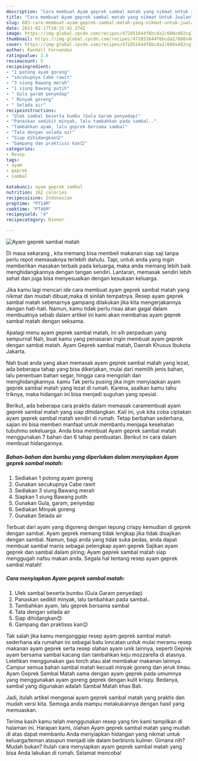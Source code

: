 ```yaml
---
description: "Cara membuat Ayam geprek sambal matah yang nikmat Untuk Jualan"
title: "Cara membuat Ayam geprek sambal matah yang nikmat Untuk Jualan"
slug: 683-cara-membuat-ayam-geprek-sambal-matah-yang-nikmat-untuk-jualan
date: 2021-02-17T18:31:42.374Z
image: https://img-global.cpcdn.com/recipes/472851644f6bcda2/680x482cq70/ayam-geprek-sambal-matah-foto-resep-utama.jpg
thumbnail: https://img-global.cpcdn.com/recipes/472851644f6bcda2/680x482cq70/ayam-geprek-sambal-matah-foto-resep-utama.jpg
cover: https://img-global.cpcdn.com/recipes/472851644f6bcda2/680x482cq70/ayam-geprek-sambal-matah-foto-resep-utama.jpg
author: Randall Fernandez
ratingvalue: 3.6
reviewcount: 5
recipeingredient:
- "1 potong ayam goreng"
- "secukupnya Cabe rawit"
- "3 siung Bawang merah"
- "1 siung Bawang putih"
- " Gula garam penyedap"
- " Minyak goreng"
- " Selada air"
recipeinstructions:
- "Ulek sambal beserta bumbu (Gula Garam penyedap)"
- "Panaskan sedikit minyak, lalu tambahkan pada sambal.."
- "Tambahkan ayam, lalu geprek bersama sambal"
- "Tata dengan selada air"
- "Siap dihidangkan😊"
- "Gampang dan praktisss kan😉"
categories:
- Resep
tags:
- ayam
- geprek
- sambal

katakunci: ayam geprek sambal 
nutrition: 162 calories
recipecuisine: Indonesian
preptime: "PT14M"
cooktime: "PT46M"
recipeyield: "4"
recipecategory: Dinner

---
```



![Ayam geprek sambal matah](https://img-global.cpcdn.com/recipes/472851644f6bcda2/680x482cq70/ayam-geprek-sambal-matah-foto-resep-utama.jpg)

Di masa  sekarang , kita memang bisa membeli makanan siap saji tanpa perlu repot memasaknya terlebih dahulu. Tapi, untuk anda yang ingin memberikan masakan terbaik pada keluarga, maka anda memang lebih baik menghidangkannya dengan tangan sendiri. Lantaran, memasak sendiri lebih sehat dan juga bisa menyesuaikan dengan kesukaan keluarga.

Jika kamu lagi mencari ide cara membuat ayam geprek sambal matah yang nikmat dan mudah dibuat,maka di sinilah tempatnya. Resep ayam geprek sambal matah  sebenarnya gampang dilakukan jika kita mengerjakannya dengan hati-hati. Namun, kamu tidak perlu risau akan gagal dalam membuatnya 
sebab dalam artikel ini kami akan membahas ayam geprek sambal matah dengan seksama.  

Apalagi menu ayam geprek sambal matah, ini sih perpaduan yang sempurna! Nah, buat kamu yang penasaran ingin membuat ayam geprek dengan sambal matah. Ayam Geprek sambal matah, Daerah Khusus Ibukota Jakarta.

Nah buat anda yang akan memasak ayam geprek sambal matah yang lezat, ada beberapa tahap yang bisa dikerjakan, mulai dari memilih jenis bahan, lalu penentuan bahan segar, hingga cara mengolah dan menghidangkannya. kamu Tak perlu pusing jika ingin menyiapkan ayam geprek sambal matah yang lezat di rumah. Karena, asalkan kamu  tahu triknya, maka hidangan ini bisa menjadi suguhan yang spesial.

Berikut, ada beberapa cara praktis  dalam memasak caramembuat ayam geprek sambal matah yang siap dihidangkan. Kali ini, yuk kita coba ciptakan ayam geprek sambal matah sendiri di rumah. Tetap berbahan sederhana, sajian ini bisa memberi manfaat untuk membantu menjaga kesehatan tubuhmu sekeluarga. Anda bisa membuat Ayam geprek sambal matah menggunakan 7 bahan dan 6 tahap pembuatan. Berikut ini cara dalam membuat hidangannya.

<!--inarticleads1-->

##### Bahan-bahan dan bumbu yang diperlukan dalam menyiapkan Ayam geprek sambal matah:

1. Sediakan 1 potong ayam goreng
1. Gunakan secukupnya Cabe rawit
1. Sediakan 3 siung Bawang merah
1. Siapkan 1 siung Bawang putih
1. Gunakan  Gula, garam, penyedap
1. Sediakan  Minyak goreng
1. Gunakan  Selada air


Terbuat dari ayam yang digoreng dengan tepung crispy kemudian di geprek dengan sambal. Ayam geprek memang tidak lengkap jika tidak disajikan dengan sambal. Namun, bagi anda yang tidak suka pedas, anda dapat membuat sambal manis sebagai pelengkap ayam geprek Sajikan ayam geprek dan sambal dalam piring; Ayam geprek sambal matah siap menggugah nafsu makan anda. Segala hal tentang resep ayam geprek sambal matah! 

<!--inarticleads2-->

##### Cara menyiapkan Ayam geprek sambal matah:

1. Ulek sambal beserta bumbu (Gula Garam penyedap)
1. Panaskan sedikit minyak, lalu tambahkan pada sambal..
1. Tambahkan ayam, lalu geprek bersama sambal
1. Tata dengan selada air
1. Siap dihidangkan😊
1. Gampang dan praktisss kan😉


Tak salah jika kamu menganggap resep ayam geprek sambal matah sederhana ala rumahan ini sebagai batu loncatan untuk mulai meramu resep makanan ayam geprek serta resep olahan ayam unik lainnya, seperti  Geprek ayam bersama sambal kacang dan tambahkan keju mozzarella di atasnya. Lelehkan menggunakan gas torch atau alat membakar makanan lainnya. Campur semua bahan sambal matah kecuali minyak goreng dan jeruk limau. Ayam Geprek Sambal Matah sama dengan ayam geprek pada umumnya yang menggunakan ayam goreng geprek dengan kulit krispy. Bedanya, sambal yang digunakan adalah Sambal Matah khas Bali. 

Jadi, itulah artikel mengenai  ayam geprek sambal matah  yang praktis dan mudah versi kita. Semoga anda mampu melakukannya dengan hasil yang memuaskan. 

Terima kasih kamu telah menggunakan resep yang tim kami tampilkan di halaman ini. Harapan kami, olahan  Ayam geprek sambal matah yang mudah di atas dapat membantu Anda menyiapkan hidangan yang nikmat untuk keluarga/teman ataupun menjadi ide dalam berbisnis kuliner. Gimana nih? Mudah bukan? Itulah cara menyiapkan ayam geprek sambal matah yang bisa Anda lakukan di rumah. Selamat mencoba!

